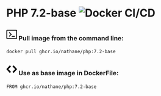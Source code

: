 # PHP 7.2-base ![Docker CI/CD](https://github.com/nathane/php/workflows/Docker%20CI/CD/badge.svg?branch=7.2-base)

### ![Terminal](icons/terminal.svg) Pull image from the command line:

```
docker pull ghcr.io/nathane/php:7.2-base
```

### ![Code](icons/code.svg) Use as base image in DockerFile:

```
FROM ghcr.io/nathane/php:7.2-base
```
